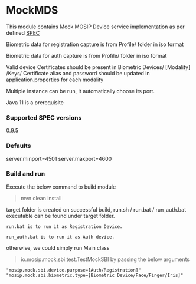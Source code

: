 # MockMDS

This module contains Mock MOSIP Device service implementation as per defined [SPEC](https://docs.mosip.io/platform/biometrics/mosip-device-service-specification) 

Biometric data for registration capture is from Profile/ folder in iso format

Biometric data for auth capture is from Profile/ folder in iso format

Valid device Certificates should be present in Biometric Devices/ [Modality] /Keys/
Certificate alias and password should be updated in application.properties for each modality

Multiple instance can be run, It automatically choose its port.

Java 11 is a prerequisite

### Supported SPEC versions

0.9.5

### Defaults

server.minport=4501
server.maxport=4600

### Build and run

Execute the below command to build module

> mvn clean install

target folder is created on successful build, run.sh / run.bat / run_auth.bat executable can be found under target folder.

	run.bat is to run it as Registration Device.
	
	run_auth.bat is to run it as Auth device.

otherwise, we could simply run Main class

> io.mosip.mock.sbi.test.TestMockSBI by passing the below arguments

	"mosip.mock.sbi.device.purpose=[Auth/Registration]" "mosip.mock.sbi.biometric.type=[Biometric Device/Face/Finger/Iris]"
